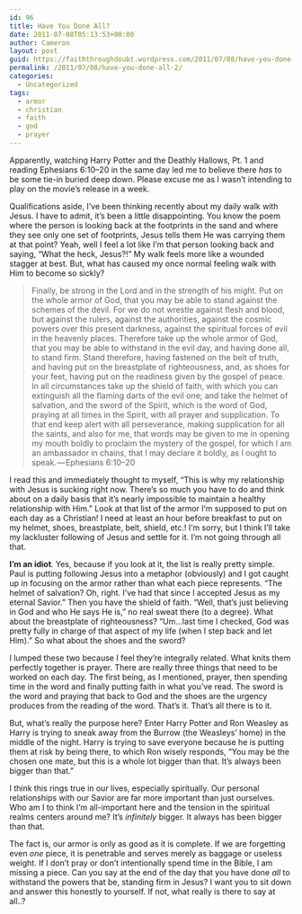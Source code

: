 ```yaml
---
id: 96
title: Have You Done All?
date: 2011-07-08T05:13:53+00:00
author: Cameron
layout: post
guid: https://faiththroughdoubt.wordpress.com/2011/07/08/have-you-done-all/
permalink: /2011/07/08/have-you-done-all-2/
categories:
  - Uncategorized
tags:
  - armor
  - christian
  - faith
  - god
  - prayer
---
```

Apparently, watching Harry Potter and the Deathly Hallows, Pt. 1 and reading Ephesians 6:10–20 in the same day led me to believe there _has_ to be some tie-in buried deep down. Please excuse me as I wasn’t intending to play on the movie’s release in a week.

Qualifications aside, I’ve been thinking recently about my daily walk with Jesus. I have to admit, it’s been a little disappointing. You know the poem where the person is looking back at the footprints in the sand and where they see only one set of footprints, Jesus tells them He was carrying them at that point? Yeah, well I feel a lot like I’m that person looking back and saying, “What the heck, Jesus?!” My walk feels more like a wounded stagger at best. But, what has caused my once normal feeling walk with Him to become so sickly?

> Finally, be strong in the Lord and in the strength of his might. Put on the whole armor of God, that you may be able to stand against the schemes of the devil. For we do not wrestle against flesh and blood, but against the rulers, against the authorities, against the cosmic powers over this present darkness, against the spiritual forces of evil in the heavenly places. Therefore take up the whole armor of God, that you may be able to withstand in the evil day, and having done all, to stand firm. Stand therefore, having fastened on the belt of truth, and having put on the breastplate of righteousness, and, as shoes for your feet, having put on the readiness given by the gospel of peace. In all circumstances take up the shield of faith, with which you can extinguish all the flaming darts of the evil one; and take the helmet of salvation, and the sword of the Spirit, which is the word of God, praying at all times in the Spirit, with all prayer and supplication. To that end keep alert with all perseverance, making supplication for all the saints, and also for me, that words may be given to me in opening my mouth boldly to proclaim the mystery of the gospel, for which I am an ambassador in chains, that I may declare it boldly, as I ought to speak. — Ephesians 6:10–20

I read this and immediately thought to myself, “This is why my relationship with Jesus is sucking right now. There’s so much you have to do and think about on a daily basis that it’s nearly impossible to maintain a healthy relationship with Him.” Look at that list of the armor I’m supposed to put on each day as a Christian! I need at least an hour before breakfast to put on my helmet, shoes, breastplate, belt, shield, etc.! I’m sorry, but I think I’ll take my lackluster following of Jesus and settle for it. I’m not going through all that.

**I’m an idiot**. Yes, because if you look at it, the list is really pretty simple. Paul is putting following Jesus into a metaphor (obviously) and I got caught up in focusing on the armor rather than what each piece represents. “The helmet of salvation? Oh, right. I’ve had that since I accepted Jesus as my eternal Savior.” Then you have the shield of faith. “Well, that’s just believing in God and who He says He is,” no real sweat there (to a degree). What about the breastplate of righteousness? “Um…last time I checked, God was pretty fully in charge of that aspect of my life (when I step back and let Him).” So what about the shoes and the sword?

I lumped these two because I feel they’re integrally related. What knits them perfectly together is prayer. There are really three things that need to be worked on each day. The first being, as I mentioned, prayer, then spending time in the word and finally putting faith in what you’ve read. The sword is the word and praying that back to God and the shoes are the urgency produces from the reading of the word. That’s it. That’s all there is to it.

But, what’s really the purpose here? Enter Harry Potter and Ron Weasley as Harry is trying to sneak away from the Burrow (the Weasleys’ home) in the middle of the night. Harry is trying to save everyone because he is putting them at risk by being there, to which Ron wisely responds, “You may be the chosen one mate, but this is a whole lot bigger than that. It’s always been bigger than that.”

I think this rings true in our lives, especially spiritually. Our personal relationships with our Savior are far more important than just ourselves. Who am I to think I’m all-important here and the tension in the spiritual realms centers around me? It’s _infinitely_ bigger. It always has been bigger than that.

The fact is, our armor is only as good as it is complete. If we are forgetting even _one_ piece, it is penetrable and serves merely as baggage or useless weight. If I don’t pray or don’t intentionally spend time in the Bible, I am missing a piece. Can you say at the end of the day that you have done _all_ to withstand the powers that be, standing firm in Jesus? I want you to sit down and answer this honestly to yourself. If not, what really is there to say at all..?